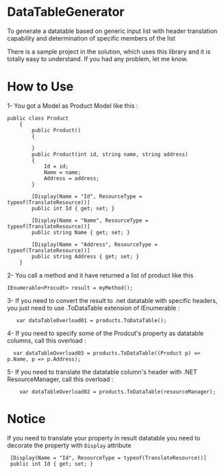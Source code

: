 # DataTableGenerator
To generate a datatable based on generic input list with header translation capability and determination of specific members of the list

 
There is a sample project in the solution, which uses this library and it is totally easy to understand.
If you had any problem, let me know.




# How to Use

1- You got a Model as Product Model like this :

```
public class Product
    {
        public Product()
        {
            
        }
        public Product(int id, string name, string address)
        {
            Id = id;
            Name = name;
            Address = address;
        }

        [Display(Name = "Id", ResourceType = typeof(TranslateResource))]
        public int Id { get; set; }

        [Display(Name = "Name", ResourceType = typeof(TranslateResource))]
        public string Name { get; set; }

        [Display(Name = "Address", ResourceType = typeof(TranslateResource))]
        public string Address { get; set; }
    }
```


2- You call a method and it have returned a list of product like this 

 ```
 IEnumerable<Procudt> result = myMethod();
 
 ```
 
3- If you need to convert the result to .net datatable with specific headers, you just need to use .ToDataTable extension of IEnumerable :
```
   var dataTableOverload01 = products.ToDataTable();
```

4- If you need to specify some of the Prodcut's property as datatable columns, call this overload :

```
  var dataTableOverload03 = products.ToDataTable((Product p) => p.Name, p => p.Address);
```

5- If you need to translate the datatable column's header with .NET ResourceManager, call this overload :
```
    var dataTableOverload02 = products.ToDataTable(resourceManager);
```



# Notice
If you need to translate your property in result datatable you need to decorate the property with `Display` attribute
```
 [Display(Name = "Id", ResourceType = typeof(TranslateResource))]
 public int Id { get; set; }
```


